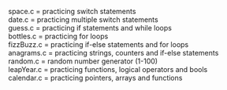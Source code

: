 space.c = practicing switch statements  
date.c = practicing multiple switch statements  
guess.c = practicing if statements and while loops  
bottles.c = practicing for loops  
fizzBuzz.c = practicing if-else statements and for loops  
anagrams.c = practicing strings, counters and if-else statements  
random.c = random number generator (1-100)  
leapYear.c = practicing functions, logical operators and bools  
calendar.c = practicing pointers, arrays and functions  
